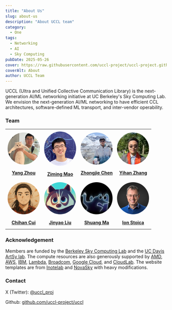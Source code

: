 ```yaml
---
title: "About Us"
slug: about-us
description: "About UCCL team"
category:
  - One
tags:
  - Networking
  - AI
  - Sky Computing
pubDate: 2025-05-26
cover: https://raw.githubusercontent.com/uccl-project/uccl-project.github.io/main/assets/images/uccl_logo.png
coverAlt: About
author: UCCL Team
---
```


UCCL (Ultra and Unified Collective Communication Library) is the next-generation AI/ML networking initiative at UC Berkeley's Sky Computing Lab. 
We envision the next-generation AI/ML networking to have efficient CCL architectures, software-defined ML transport, and inter-vendor operability. 

### Team

<table style="table-layout: fixed; width: 100%; border-collapse: collapse;">
  <tr>
    <td style="width: 25%; text-align: center; vertical-align: middle; height: 150px;">
      <img 
        src="https://raw.githubusercontent.com/uccl-project/uccl-project.github.io/main/assets/about-us/yang_profile.png" 
        width="100" 
        style="display: block; margin: 0 auto; border-radius:50%;" 
      /><br>
      <strong><a href="https://yangzhou1997.github.io/">Yang Zhou</a></strong>
    </td>
    <td style="width: 25%; text-align: center; vertical-align: middle; height: 150px;">
      <img
        src="https://raw.githubusercontent.com/uccl-project/uccl-project.github.io/main/assets/about-us/ziming_profile.png"
        width="100"
        style="display: block; margin: 0 auto; border-radius:50%;"
      /><br>
      <strong><a href="https://maoziming.github.io/">Ziming Mao</a></strong>
    </td>
    <td style="width: 25%; text-align: center; vertical-align: middle; height: 150px;">
      <img 
        src="https://raw.githubusercontent.com/uccl-project/uccl-project.github.io/main/assets/about-us/zhongjie_profile.png" 
        width="100" 
        style="display: block; margin: 0 auto; border-radius:50%;" 
      /><br>
      <strong><a href="https://github.com/zhongjiechen" class="no-github-icon">Zhongjie Chen</a></strong>
    </td>
    <td style="width: 25%; text-align: center; vertical-align: middle; height: 150px;">
      <img
        src="https://raw.githubusercontent.com/uccl-project/uccl-project.github.io/main/assets/about-us/yihan_profile.jpeg"
        width="100"
        style="display: block; margin: 0 auto; border-radius:50%;"
      /><br>
      <strong><a href="https://github.com/CalebZ9909" class="no-github-icon">Yihan Zhang</a></strong>
    </td>
  </tr>
  <tr>
    <td style="width: 25%; text-align: center; vertical-align: middle; height: 150px;">
      <img
        src="https://raw.githubusercontent.com/uccl-project/uccl-project.github.io/main/assets/about-us/chihan_profile.png"
        width="100"
        style="display: block; margin: 0 auto; border-radius:50%;"
      /><br>
      <strong><a href="https://github.com/HermesCui" class="no-github-icon">Chihan Cui</a></strong>
    </td>
    <td style="width: 25%; text-align: center; vertical-align: middle; height: 150px;">
      <img
        src="https://raw.githubusercontent.com/uccl-project/uccl-project.github.io/main/assets/about-us/jinyao_profile.png"
        width="100"
        style="display: block; margin: 0 auto; border-radius:50%;"
      /><br>
      <strong><a href="https://seclee.com/">Jinyao Liu</a></strong>
    </td>
    <td style="width: 25%; text-align: center; vertical-align: middle; height: 150px;">
      <img
        src="https://raw.githubusercontent.com/uccl-project/uccl-project.github.io/main/assets/about-us/shuang_profile.jpeg"
        width="100"
        style="display: block; margin: 0 auto; border-radius:50%;"
      /><br>
      <strong><a href="https://github.com/monopodium" class="no-github-icon">Shuang Ma</a></strong>
    </td>
    <td style="width: 25%; text-align: center; vertical-align: middle; height: 150px;">
      <img
        src="https://raw.githubusercontent.com/uccl-project/uccl-project.github.io/main/assets/about-us/ion_profile.png"
        width="100"
        style="display: block; margin: 0 auto; border-radius:50%;"
      /><br>
      <strong><a href="https://people.eecs.berkeley.edu/~istoica/">Ion Stoica</a></strong>
    </td>
  </tr>
</table>

### Acknowledgement
Members are funded by the <a href="https://sky.cs.berkeley.edu/">Berkeley Sky Computing Lab</a> and the <a href="https://github.com/artsy-lab" class="no-github-icon">UC Davis ArtSy lab</a>.
The compute resources are also generously supported by [AMD](https://www.amd.com/en.html), [AWS](https://aws.amazon.com/), [IBM](https://www.ibm.com/), [Lambda](https://lambda.ai/), [Broadcom](https://www.broadcom.com/), [Google Cloud](https://cloud.google.com/), and [CloudLab](https://www.cloudlab.us/). 
The website templates are from [Inotelab](https://www.astrothemes.dev/author/inotelab/) and [NovaSky](https://novasky-ai.github.io/posts/about-us/) with heavy modifications.

### Contact
X (Twitter): [@uccl_proj](https://x.com/uccl_proj)

Github: [github.com/uccl-project/uccl](https://github.com/uccl-project/uccl)
